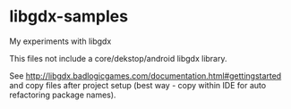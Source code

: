 libgdx-samples
==============
My experiments with libgdx

This files not include a  core/dekstop/android libgdx library.

See http://libgdx.badlogicgames.com/documentation.html#gettingstarted 
and copy files after project setup (best way - copy within IDE for auto refactoring package names).
 

